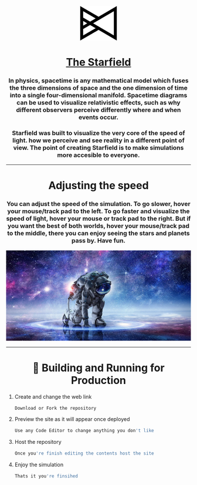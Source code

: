 <div align="center">
  <img alt="Logo" src="https://raw.githubusercontent.com/TheCodingRocket/Starfield/main/images/zid.png" width="100" />
</div>

<h1 align="center">
   <a href="https://editor.p5js.org/4N4NT4/present/mIm8UBZct" target="_blank">The Starfield</a>
</h1>

<h3 align="center">
  In physics, spacetime is any mathematical model which fuses the three dimensions of space and the one dimension of time into a single four-dimensional manifold. Spacetime diagrams can be used to visualize relativistic effects, such as why different observers perceive differently where and when events occur. 
  </h3>

<h3 align="center">
 Starfield was built to visualize the very core of the speed of light. how we perceive and see reality in a different point of view. The point of creating Starfield is to make simulations more accesible to everyone.
 </h3>



---
<h1 align="center">
Adjusting the speed
</h1>
 
 <h3 align="center">
 You can adjust the speed of the simulation. To go slower, hover your mouse/track pad to the left. To go faster and visualize the speed of light, hover your mouse or track pad to the right. But if you want the best of both worlds, hover your mouse/track pad to the middle, there you can enjoy seeing the stars and planets pass by. Have fun.
 </h3>

 <img alt="Logo" src="https://raw.githubusercontent.com/TheCodingRocket/Starfield/main/images/space.webp"/>


---
<h1 align="center">
🚀 Building and Running for Production
</h1>

1. Create and change the web link

   ```sh
   Download or Fork the repository
   ```

2. Preview the site as it will appear once deployed

   ```sh
   Use any Code Editor to change anything you don't like
   ```
3. Host the repository

   ```sh
   Once you're finish editing the contents host the site
   ```
4. Enjoy the simulation

   ```sh
   Thats it you're finsihed
   ```
